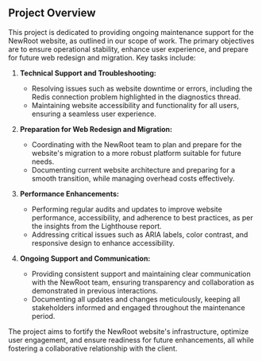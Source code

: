 ## Project Overview

This project is dedicated to providing ongoing maintenance support for the NewRoot website, as outlined in our scope of work. The primary objectives are to ensure operational stability, enhance user experience, and prepare for future web redesign and migration. Key tasks include:

1. **Technical Support and Troubleshooting:**

   - Resolving issues such as website downtime or errors, including the Redis connection problem highlighted in the diagnostics thread.
   - Maintaining website accessibility and functionality for all users, ensuring a seamless user experience.

2. **Preparation for Web Redesign and Migration:**

   - Coordinating with the NewRoot team to plan and prepare for the website's migration to a more robust platform suitable for future needs.
   - Documenting current website architecture and preparing for a smooth transition, while managing overhead costs effectively.

3. **Performance Enhancements:**

   - Performing regular audits and updates to improve website performance, accessibility, and adherence to best practices, as per the insights from the Lighthouse report.
   - Addressing critical issues such as ARIA labels, color contrast, and responsive design to enhance accessibility.

4. **Ongoing Support and Communication:**
   - Providing consistent support and maintaining clear communication with the NewRoot team, ensuring transparency and collaboration as demonstrated in previous interactions.
   - Documenting all updates and changes meticulously, keeping all stakeholders informed and engaged throughout the maintenance period.

The project aims to fortify the NewRoot website's infrastructure, optimize user engagement, and ensure readiness for future enhancements, all while fostering a collaborative relationship with the client.
